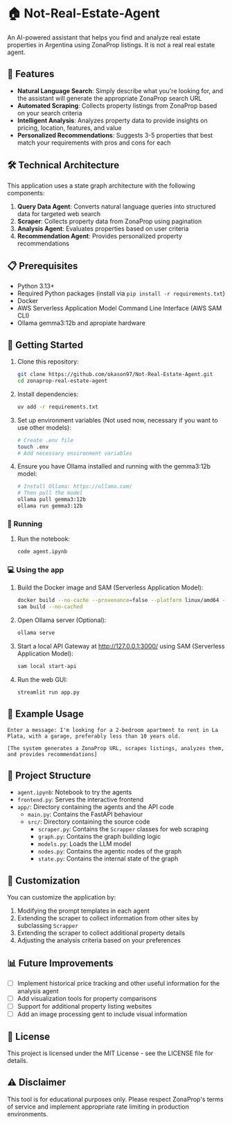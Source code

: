 # 🏠 Not-Real-Estate-Agent

An AI-powered assistant that helps you find and analyze real estate properties in Argentina using ZonaProp listings. It is not a real real estate agent.

## 🌟 Features

- **Natural Language Search**: Simply describe what you're looking for, and the assistant will generate the appropriate ZonaProp search URL
- **Automated Scraping**: Collects property listings from ZonaProp based on your search criteria
- **Intelligent Analysis**: Analyzes property data to provide insights on pricing, location, features, and value
- **Personalized Recommendations**: Suggests 3-5 properties that best match your requirements with pros and cons for each

## 🛠️ Technical Architecture

This application uses a state graph architecture with the following components:

1. **Query Data Agent**: Converts natural language queries into structured data for targeted web search
2. **Scraper**: Collects property data from ZonaProp using pagination
3. **Analysis Agent**: Evaluates properties based on user criteria
4. **Recommendation Agent**: Provides personalized property recommendations

## 📋 Prerequisites

- Python 3.13+
- Required Python packages (install via `pip install -r requirements.txt`)
- Docker
- AWS Serverless Application Model Command Line Interface (AWS SAM CLI) 
- Ollama gemma3:12b and apropiate hardware

## 🚀 Getting Started

1. Clone this repository:
   ```bash
   git clone https://github.com/okason97/Not-Real-Estate-Agent.git
   cd zonaprop-real-estate-agent
   ```

2. Install dependencies:
   ```bash
   uv add -r requirements.txt
   ```

3. Set up environment variables (Not used now, necessary if you want to use other models):
   ```bash
   # Create .env file
   touch .env
   # Add necessary environment variables
   ```

4. Ensure you have Ollama installed and running with the gemma3:12b model:
   ```bash
   # Install Ollama: https://ollama.com/
   # Then pull the model
   ollama pull gemma3:12b
   ollama run gemma3:12b
   ```

### 🏃 Running

1. Run the notebook:
   ```bash
   code agent.ipynb
   ```

### 💻 Using the app

1. Build the Docker image and SAM (Serverless Application Model):
   ```bash
   docker build --no-cache --provenance=false --platform linux/amd64 -t nrea .
   sam build --no-cached
   ```

2. Open Ollama server (Optional):
   ```bash
   ollama serve
   ```

2. Start a local API Gateway at http://127.0.0.1:3000/ using SAM (Serverless Application Model):
   ```bash
   sam local start-api
   ```

2. Run the web GUI:
   ```bash
   streamlit run app.py
   ```

## 💬 Example Usage

```
Enter a message: I'm looking for a 2-bedroom apartment to rent in La Plata, with a garage, preferably less than 10 years old.

[The system generates a ZonaProp URL, scrapes listings, analyzes them, and provides recommendations]
```

## 📁 Project Structure

- `agent.ipynb`: Notebook to try the agents
- `frontend.py`: Serves the interactive frontend
- `app/`: Directory containing the agents and the API code
  - `main.py`: Contains the FastAPI behaviour 
  - `src/`: Directory containing the source code
    - `scraper.py`: Contains the `Scrapper` classes for web scraping
    - `graph.py`: Contains the graph building logic
    - `models.py`: Loads the LLM model
    - `nodes.py`: Contains the agentic nodes of the graph
    - `state.py`: Contains the internal state of the graph

## 🔧 Customization

You can customize the application by:

1. Modifying the prompt templates in each agent
2. Extending the scraper to collect information from other sites by subclassing `Scrapper`
3. Extending the scraper to collect additional property details
4. Adjusting the analysis criteria based on your preferences

## 📊 Future Improvements

- [ ] Implement historical price tracking and other useful information for the analysis agent
- [ ] Add visualization tools for property comparisons
- [ ] Support for additional property listing websites
- [ ] Add an image processing gent to include visual information

## 📄 License

This project is licensed under the MIT License - see the LICENSE file for details.

## ⚠️ Disclaimer

This tool is for educational purposes only. Please respect ZonaProp's terms of service and implement appropriate rate limiting in production environments.
